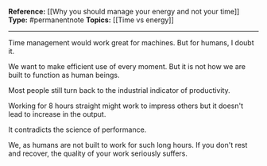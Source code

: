 
**Reference:** [[Why you should manage your energy and not your time]]
**Type:** #permanentnote 
**Topics:** [[Time vs energy]]

----
Time management would work great for machines. But for humans, I doubt it.

We want to make efficient use of every moment. But it is not how we are built to function as human beings.

Most people still turn back to the industrial indicator of productivity.

Working for 8 hours straight might work to impress others but it doesn't lead to increase in the output. 

It contradicts the science of performance.

We, as humans are not built to work for such long hours. If you don't rest and recover, the quality of your work seriously suffers. 
